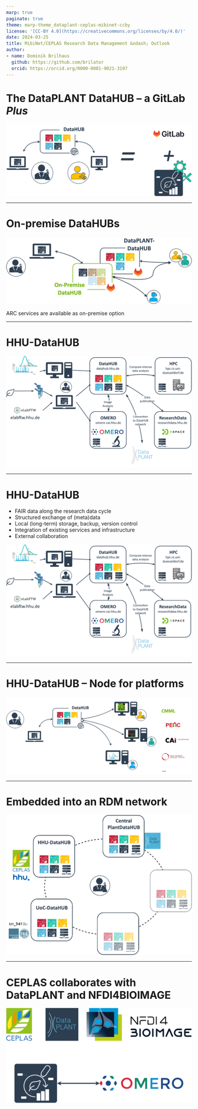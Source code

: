 ```yaml
---
marp: true
paginate: true
theme: marp-theme_dataplant-ceplas-mibinet-ccby
license: '[CC-BY 4.0](https://creativecommons.org/licenses/by/4.0/)'
date: 2024-03-25
title: MibiNet/CEPLAS Research Data Management &ndash; Outlook
author:
- name: Dominik Brilhaus
  github: https://github.com/brilator
  orcid: https://orcid.org/0000-0001-9021-3197
---
```

<!--
# Connection to the NFDI

![](../../public/images-tm/ceplas/ceplas-nfdi-connection.drawio.png)

---

# Data Stewardship between DataPLANT and the community <!-- fit 

![w:880](./../../public/images-tm/ceplas/ceplas-dataplant-collaboration-hhu.drawio.png)


---
-->

# The DataPLANT DataHUB &ndash; a GitLab ***Plus***

![](./../../public/images-tm/datahub/datahub-gitlab.drawio.png)

---

# On-premise DataHUBs

![alt text](../../public/images-tm/datahub/datahub-onpremise.drawio.png)

ARC services are available as on-premise option

---

# HHU-DataHUB

![w:800](./../../public/images-tm/ceplas/hhu-datahub.drawio.png)

---

# HHU-DataHUB

- FAIR data along the research data cycle
- Structured exchange of (meta)data
- Local (long-term) storage, backup, version control
- Integration of existing services and infrastructure
- External collaboration

![bg right:45% w:500](./../../public/images-tm/ceplas/hhu-datahub.drawio.png)

---

# HHU-DataHUB &ndash; Node for platforms


![w:900](./../../public/images-tm/ceplas/ceplas-enablingplatforms-logos.drawio.png)

---

# Embedded into an RDM network

![w:600](./../../public/images-tm/datahub/datahub-network-putative.drawio.png)

---

# CEPLAS collaborates with DataPLANT and NFDI4BIOIMAGE <!-- fit -->

![w:700](./../../public/images-tm/ceplas/ceplas-dataplant-collaboration-nfdi4bi.drawio.png)

<!--
---

# CEPLAS Research Data Policy

<div class="two-columns">
  <div>
  
  ![](./../../public/images-tm/ceplas-policy-title.png)
  
  </div>
  <div>

  ![](./../../public/images-tm/ceplas-arcs.drawio.svg)
    
  </div>
</div>

-->